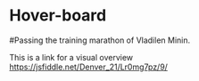 # Hover-board
#Passing the training marathon of Vladilen Minin.

This is a link for a visual overview https://jsfiddle.net/Denver_21/Lr0mg7pz/9/
